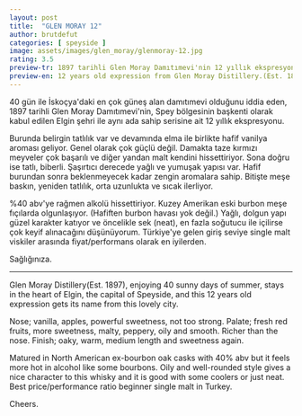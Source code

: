 ```yaml
---
layout: post
title:  "GLEN MORAY 12"
author: brutdefut
categories: [ speyside ]
image: assets/images/glen_moray/glenmoray-12.jpg
rating: 3.5
preview-tr: 1897 tarihli Glen Moray Damıtımevi'nin 12 yıllık ekspresyonu. 
preview-en: 12 years old expression from Glen Moray Distillery.(Est. 1897)
---
```


40 gün ile İskoçya'daki en çok güneş alan damıtımevi olduğunu iddia eden, 1897 tarihli Glen Moray Damıtımevi'nin, Spey bölgesinin başkenti olarak kabul edilen Elgin şehri ile aynı ada sahip serisine ait 12 yıllık ekspresyonu. 

Burunda belirgin tatlılık var ve devamında elma ile birlikte hafif vanilya aroması geliyor. Genel olarak çok güçlü değil.
Damakta taze kırmızı meyveler çok başarılı ve diğer yandan malt kendini hissettiriyor. Sona doğru ise tatlı, biberli. Şaşırtıcı derecede yağlı ve yumuşak yapısı var. Hafif burundan sonra beklenmeyecek kadar zengin aromalara sahip. 
Bitişte meşe baskın, yeniden tatlılık, orta uzunlukta ve sıcak ilerliyor. 

%40 abv'ye rağmen alkolü hissettiriyor. Kuzey Amerikan eski burbon meşe fıçılarda olgunlaşıyor. (Hafiften burbon havası yok değil.) Yağlı, dolgun yapı güzel karakter katıyor ve öncelikle sek (neat), en fazla soğutucu ile içilirse çok keyif alınacağını düşünüyorum.
Türkiye'ye gelen giriş seviye single malt viskiler arasında fiyat/performans olarak en iyilerden.

Sağlığınıza.

--------------------------------------------------------------------

<p id="english"></p>

Glen Moray Distillery(Est. 1897), enjoying 40 sunny days of summer, stays in the heart of  Elgin, the capital of Speyside, and this 12 years old expression gets its name from this lovely city.

Nose; vanilla, apples, powerful sweetness, not too strong.
Palate; fresh red fruits, more sweetness, malty, peppery, oily and smooth. Richer than the nose. 
Finish; oaky, warm, medium length and sweetness again.

Matured in North American ex-bourbon oak casks with 40% abv but it feels more hot in alcohol like some bourbons. Oily and well-rounded style gives a nice character to this whisky and it is good with some coolers or just neat. 
Best price/performance ratio beginner single malt in Turkey. 

Cheers.
